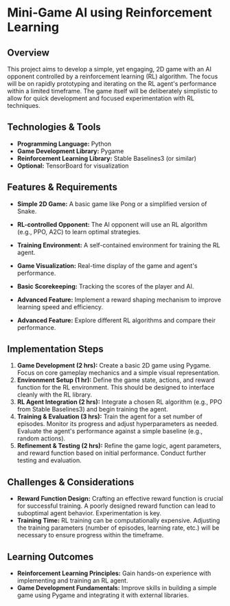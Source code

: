 # Mini-Game AI using Reinforcement Learning

## Overview

This project aims to develop a simple, yet engaging, 2D game with an AI opponent controlled by a reinforcement learning (RL) algorithm. The focus will be on rapidly prototyping and iterating on the RL agent's performance within a limited timeframe.  The game itself will be deliberately simplistic to allow for quick development and focused experimentation with RL techniques.

## Technologies & Tools

* **Programming Language:** Python
* **Game Development Library:** Pygame
* **Reinforcement Learning Library:** Stable Baselines3 (or similar)
* **Optional:**  TensorBoard for visualization

## Features & Requirements

- **Simple 2D Game:** A basic game like Pong or a simplified version of Snake.
- **RL-controlled Opponent:** The AI opponent will use an RL algorithm (e.g., PPO, A2C) to learn optimal strategies.
- **Training Environment:** A self-contained environment for training the RL agent.
- **Game Visualization:** Real-time display of the game and agent's performance.
- **Basic Scorekeeping:** Tracking the scores of the player and AI.

- **Advanced Feature:** Implement a reward shaping mechanism to improve learning speed and efficiency.
- **Advanced Feature:** Explore different RL algorithms and compare their performance.


## Implementation Steps

1. **Game Development (2 hrs):** Create a basic 2D game using Pygame. Focus on core gameplay mechanics and a simple visual representation.
2. **Environment Setup (1 hr):**  Define the game state, actions, and reward function for the RL environment.  This should be designed to interface cleanly with the RL library.
3. **RL Agent Integration (2 hrs):** Integrate a chosen RL algorithm (e.g., PPO from Stable Baselines3) and begin training the agent.
4. **Training & Evaluation (3 hrs):** Train the agent for a set number of episodes. Monitor its progress and adjust hyperparameters as needed. Evaluate the agent's performance against a simple baseline (e.g., random actions).
5. **Refinement & Testing (2 hrs):** Refine the game logic, agent parameters, and reward function based on initial performance. Conduct further testing and evaluation.


## Challenges & Considerations

- **Reward Function Design:** Crafting an effective reward function is crucial for successful training.  A poorly designed reward function can lead to suboptimal agent behavior.  Experimentation is key.
- **Training Time:** RL training can be computationally expensive.  Adjusting the training parameters (number of episodes, learning rate, etc.) will be necessary to ensure progress within the timeframe.


## Learning Outcomes

- **Reinforcement Learning Principles:** Gain hands-on experience with implementing and training an RL agent.
- **Game Development Fundamentals:** Improve skills in building a simple game using Pygame and integrating it with external libraries.

